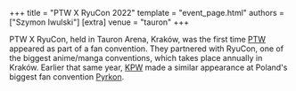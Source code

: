 +++
title = "PTW X RyuCon 2022"
template = "event_page.html"
authors = ["Szymon Iwulski"]
[extra]
venue = "tauron"
+++

PTW X RyuCon, held in Tauron Arena, Kraków, was the first time [PTW](@/o/ptw.md) appeared as part of a fan convention. They partnered with RyuCon, one of the biggest anime/manga conventions, which takes place annually in Kraków. Earlier that same year, [KPW](@/o/kpw.md) made a similar appearance at Poland's biggest fan convention [Pyrkon](@/e/kpw/2022-06-18-kpw-pyrkon-2022.md).
